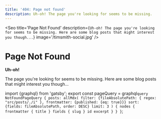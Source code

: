 ```yaml
---
title: '404: Page not found'
description: Uh-oh! The page you're looking for seems to be missing.
---
```


<Seo
	title='Page Not Found'
	description={`Uh-oh! The page you're looking for seems to be missing. Here are some blog posts that might interest you though...`}
	image='/timsmith-social.jpg'
/>

# Page Not Found

<p style="font-size: var(--font-size-2x); font-weight: 700">Uh-oh!</p>

The page you're looking for seems to be missing. Here are some blog posts that might interest you though...

<BlogList posts={props.data.posts.nodes} />

import {graphql} from 'gatsby';
export const pageQuery = graphql`
  query NotFoundPageQuery {
    posts: allMdx(
      filter: {fileAbsolutePath: { regex: "src/posts/./i" }, frontmatter: {published: {eq: true}}}
      sort: {fields: fileAbsolutePath, order: DESC}
      limit: 3
    ) {
      nodes {
        frontmatter {
          title
        }
        fields {
          slug
        }
        id
        excerpt
      }
    }
  }
`;
